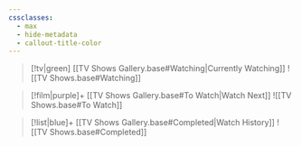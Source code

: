 ```yaml
---
cssclasses:
  - max
  - hide-metadata
  - callout-title-color
---
```


> [!tv|green] [[TV Shows Gallery.base#Watching|Currently Watching]]
> ![[TV Shows.base#Watching]]

> [!film|purple]+ [[TV Shows Gallery.base#To Watch|Watch Next]]
> ![[TV Shows.base#To Watch]]

> [!list|blue]+ [[TV Shows Gallery.base#Completed|Watch History]]
> ![[TV Shows.base#Completed]]
